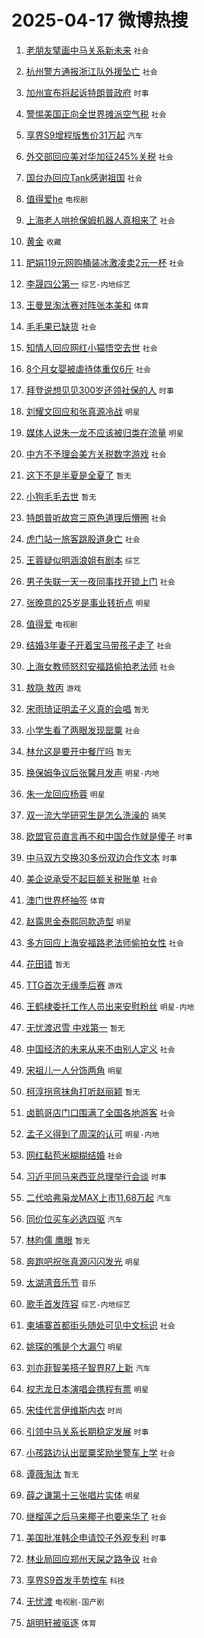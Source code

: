 # 2025-04-17 微博热搜 
1. [老朋友擘画中马关系新未来](https://m.weibo.cn/search?containerid=100103type%3D1%26t%3D10%26q%3D%23%E8%80%81%E6%9C%8B%E5%8F%8B%E6%93%98%E7%94%BB%E4%B8%AD%E9%A9%AC%E5%85%B3%E7%B3%BB%E6%96%B0%E6%9C%AA%E6%9D%A5%23&stream_entry_id=51&isnewpage=1&extparam=seat%3D1%26filter_type%3Drealtimehot%26stream_entry_id%3D51%26c_type%3D51%26cate%3D10103%26dgr%3D0%26q%3D%2523%25E8%2580%2581%25E6%259C%258B%25E5%258F%258B%25E6%2593%2598%25E7%2594%25BB%25E4%25B8%25AD%25E9%25A9%25AC%25E5%2585%25B3%25E7%25B3%25BB%25E6%2596%25B0%25E6%259C%25AA%25E6%259D%25A5%2523%26pos%3D0%26display_time%3D1744831327%26pre_seqid%3D17448313276040282088481) `社会` 

2. [杭州警方通报浙江队外援坠亡](https://m.weibo.cn/search?containerid=100103type%3D1%26t%3D10%26q%3D%23%E6%9D%AD%E5%B7%9E%E8%AD%A6%E6%96%B9%E9%80%9A%E6%8A%A5%E6%B5%99%E6%B1%9F%E9%98%9F%E5%A4%96%E6%8F%B4%E5%9D%A0%E4%BA%A1%23&stream_entry_id=31&isnewpage=1&extparam=seat%3D1%26filter_type%3Drealtimehot%26c_type%3D31%26cate%3D5001%26lcate%3D5001%26stream_entry_id%3D31%26realpos%3D1%26flag%3D2%26dgr%3D0%26band_rank%3D1%26q%3D%2523%25E6%259D%25AD%25E5%25B7%259E%25E8%25AD%25A6%25E6%2596%25B9%25E9%2580%259A%25E6%258A%25A5%25E6%25B5%2599%25E6%25B1%259F%25E9%2598%259F%25E5%25A4%2596%25E6%258F%25B4%25E5%259D%25A0%25E4%25BA%25A1%2523%26pos%3D0%26display_time%3D1744831327%26pre_seqid%3D17448313276040282088481) `社会` 

3. [加州宣布将起诉特朗普政府](https://m.weibo.cn/search?containerid=100103type%3D1%26t%3D10%26q%3D%23%E5%8A%A0%E5%B7%9E%E5%AE%A3%E5%B8%83%E5%B0%86%E8%B5%B7%E8%AF%89%E7%89%B9%E6%9C%97%E6%99%AE%E6%94%BF%E5%BA%9C%23&stream_entry_id=31&isnewpage=1&extparam=seat%3D1%26filter_type%3Drealtimehot%26c_type%3D31%26cate%3D5001%26lcate%3D5001%26stream_entry_id%3D31%26realpos%3D2%26flag%3D0%26dgr%3D0%26band_rank%3D2%26q%3D%2523%25E5%258A%25A0%25E5%25B7%259E%25E5%25AE%25A3%25E5%25B8%2583%25E5%25B0%2586%25E8%25B5%25B7%25E8%25AF%2589%25E7%2589%25B9%25E6%259C%2597%25E6%2599%25AE%25E6%2594%25BF%25E5%25BA%259C%2523%26pos%3D1%26display_time%3D1744831327%26pre_seqid%3D17448313276040282088481) `时事` 

4. [警惕美国正向全世界摊派空气税](https://m.weibo.cn/search?containerid=100103type%3D1%26t%3D10%26q%3D%23%E8%AD%A6%E6%83%95%E7%BE%8E%E5%9B%BD%E6%AD%A3%E5%90%91%E5%85%A8%E4%B8%96%E7%95%8C%E6%91%8A%E6%B4%BE%E7%A9%BA%E6%B0%94%E7%A8%8E%23&stream_entry_id=31&isnewpage=1&extparam=seat%3D1%26filter_type%3Drealtimehot%26c_type%3D31%26cate%3D5001%26lcate%3D5001%26stream_entry_id%3D31%26realpos%3D3%26flag%3D0%26dgr%3D0%26band_rank%3D3%26q%3D%2523%25E8%25AD%25A6%25E6%2583%2595%25E7%25BE%258E%25E5%259B%25BD%25E6%25AD%25A3%25E5%2590%2591%25E5%2585%25A8%25E4%25B8%2596%25E7%2595%258C%25E6%2591%258A%25E6%25B4%25BE%25E7%25A9%25BA%25E6%25B0%2594%25E7%25A8%258E%2523%26pos%3D2%26display_time%3D1744831327%26pre_seqid%3D17448313276040282088481) `社会` 

5. [享界S9增程版售价31万起](https://m.weibo.cn/search?containerid=100103type%3D1%26t%3D10%26q%3D%23%E4%BA%AB%E7%95%8CS9%E5%A2%9E%E7%A8%8B%E7%89%88%E5%94%AE%E4%BB%B731%E4%B8%87%E8%B5%B7%23&stream_entry_id=31&isnewpage=1&extparam=seat%3D1%26is_ad_pos%3D1%26adid%3D283109%26c_type%3D31%26cate%3D5001%26topic_ad%3D1%26stream_entry_id%3D31%26lcate%3D5001%26dgr%3D0%26filter_type%3Drealtimehot%26band_rank%3D4%26q%3D%2523%25E4%25BA%25AB%25E7%2595%258CS9%25E5%25A2%259E%25E7%25A8%258B%25E7%2589%2588%25E5%2594%25AE%25E4%25BB%25B731%25E4%25B8%2587%25E8%25B5%25B7%2523%26pos%3D3%26display_time%3D1744831327%26pre_seqid%3D17448313276040282088481) `汽车` 

6. [外交部回应美对华加征245%关税](https://m.weibo.cn/search?containerid=100103type%3D1%26t%3D10%26q%3D%23%E5%A4%96%E4%BA%A4%E9%83%A8%E5%9B%9E%E5%BA%94%E7%BE%8E%E5%AF%B9%E5%8D%8E%E5%8A%A0%E5%BE%81245%25%E5%85%B3%E7%A8%8E%23&stream_entry_id=31&isnewpage=1&extparam=seat%3D1%26filter_type%3Drealtimehot%26c_type%3D31%26cate%3D5001%26lcate%3D5001%26stream_entry_id%3D31%26realpos%3D4%26flag%3D0%26dgr%3D0%26band_rank%3D4%26q%3D%2523%25E5%25A4%2596%25E4%25BA%25A4%25E9%2583%25A8%25E5%259B%259E%25E5%25BA%2594%25E7%25BE%258E%25E5%25AF%25B9%25E5%258D%258E%25E5%258A%25A0%25E5%25BE%2581245%2525%25E5%2585%25B3%25E7%25A8%258E%2523%26pos%3D4%26display_time%3D1744831327%26pre_seqid%3D17448313276040282088481) `社会` 

7. [国台办回应Tank感谢祖国](https://m.weibo.cn/search?containerid=100103type%3D1%26t%3D10%26q%3D%23%E5%9B%BD%E5%8F%B0%E5%8A%9E%E5%9B%9E%E5%BA%94Tank%E6%84%9F%E8%B0%A2%E7%A5%96%E5%9B%BD%23&stream_entry_id=31&isnewpage=1&extparam=seat%3D1%26filter_type%3Drealtimehot%26c_type%3D31%26cate%3D5001%26lcate%3D5001%26stream_entry_id%3D31%26realpos%3D5%26flag%3D0%26dgr%3D0%26band_rank%3D5%26q%3D%2523%25E5%259B%25BD%25E5%258F%25B0%25E5%258A%259E%25E5%259B%259E%25E5%25BA%2594Tank%25E6%2584%259F%25E8%25B0%25A2%25E7%25A5%2596%25E5%259B%25BD%2523%26pos%3D5%26display_time%3D1744831327%26pre_seqid%3D17448313276040282088481) `社会` 

8. [值得爱he](https://m.weibo.cn/search?containerid=100103type%3D1%26t%3D10%26q%3D%23%E5%80%BC%E5%BE%97%E7%88%B1he%23&stream_entry_id=31&isnewpage=1&extparam=seat%3D1%26filter_type%3Drealtimehot%26c_type%3D31%26cate%3D5001%26lcate%3D5001%26stream_entry_id%3D31%26realpos%3D6%26flag%3D0%26dgr%3D0%26band_rank%3D6%26q%3D%2523%25E5%2580%25BC%25E5%25BE%2597%25E7%2588%25B1he%2523%26pos%3D6%26display_time%3D1744831327%26pre_seqid%3D17448313276040282088481) `电视剧` 

9. [上海老人哄抢保姆机器人真相来了](https://m.weibo.cn/search?containerid=100103type%3D1%26t%3D10%26q%3D%23%E4%B8%8A%E6%B5%B7%E8%80%81%E4%BA%BA%E5%93%84%E6%8A%A2%E4%BF%9D%E5%A7%86%E6%9C%BA%E5%99%A8%E4%BA%BA%E7%9C%9F%E7%9B%B8%E6%9D%A5%E4%BA%86%23&stream_entry_id=31&isnewpage=1&extparam=seat%3D1%26is_ad_pos%3D1%26adid%3D282931%26c_type%3D31%26cate%3D5001%26stream_entry_id%3D31%26lcate%3D5001%26dgr%3D0%26filter_type%3Drealtimehot%26band_rank%3D7%26q%3D%2523%25E4%25B8%258A%25E6%25B5%25B7%25E8%2580%2581%25E4%25BA%25BA%25E5%2593%2584%25E6%258A%25A2%25E4%25BF%259D%25E5%25A7%2586%25E6%259C%25BA%25E5%2599%25A8%25E4%25BA%25BA%25E7%259C%259F%25E7%259B%25B8%25E6%259D%25A5%25E4%25BA%2586%2523%26pos%3D7%26display_time%3D1744831327%26pre_seqid%3D17448313276040282088481) `社会` 

10. [黄金](https://m.weibo.cn/search?containerid=100103type%3D1%26t%3D10%26q%3D%E9%BB%84%E9%87%91&stream_entry_id=31&isnewpage=1&extparam=seat%3D1%26filter_type%3Drealtimehot%26c_type%3D31%26cate%3D5001%26lcate%3D5001%26stream_entry_id%3D31%26realpos%3D7%26flag%3D0%26dgr%3D0%26band_rank%3D7%26q%3D%25E9%25BB%2584%25E9%2587%2591%26pos%3D8%26display_time%3D1744831327%26pre_seqid%3D17448313276040282088481) `收藏` 

11. [肥娟119元网购桶装冰激凌卖2元一杯](https://m.weibo.cn/search?containerid=100103type%3D1%26t%3D10%26q%3D%23%E8%82%A5%E5%A8%9F119%E5%85%83%E7%BD%91%E8%B4%AD%E6%A1%B6%E8%A3%85%E5%86%B0%E6%BF%80%E5%87%8C%E5%8D%962%E5%85%83%E4%B8%80%E6%9D%AF%23&stream_entry_id=31&isnewpage=1&extparam=seat%3D1%26filter_type%3Drealtimehot%26c_type%3D31%26cate%3D5001%26lcate%3D5001%26stream_entry_id%3D31%26realpos%3D8%26flag%3D0%26dgr%3D0%26band_rank%3D8%26q%3D%2523%25E8%2582%25A5%25E5%25A8%259F119%25E5%2585%2583%25E7%25BD%2591%25E8%25B4%25AD%25E6%25A1%25B6%25E8%25A3%2585%25E5%2586%25B0%25E6%25BF%2580%25E5%2587%258C%25E5%258D%25962%25E5%2585%2583%25E4%25B8%2580%25E6%259D%25AF%2523%26pos%3D9%26display_time%3D1744831327%26pre_seqid%3D17448313276040282088481) `社会` 

12. [李晟四公第一](https://m.weibo.cn/search?containerid=100103type%3D1%26t%3D10%26q%3D%23%E6%9D%8E%E6%99%9F%E5%9B%9B%E5%85%AC%E7%AC%AC%E4%B8%80%23&stream_entry_id=31&isnewpage=1&extparam=seat%3D1%26filter_type%3Drealtimehot%26c_type%3D31%26cate%3D5001%26lcate%3D5001%26stream_entry_id%3D31%26realpos%3D9%26flag%3D0%26dgr%3D0%26band_rank%3D9%26q%3D%2523%25E6%259D%258E%25E6%2599%259F%25E5%259B%259B%25E5%2585%25AC%25E7%25AC%25AC%25E4%25B8%2580%2523%26pos%3D10%26display_time%3D1744831327%26pre_seqid%3D17448313276040282088481) `综艺-内地综艺` 

13. [王曼昱淘汰赛对阵张本美和](https://m.weibo.cn/search?containerid=100103type%3D1%26t%3D10%26q%3D%23%E7%8E%8B%E6%9B%BC%E6%98%B1%E6%B7%98%E6%B1%B0%E8%B5%9B%E5%AF%B9%E9%98%B5%E5%BC%A0%E6%9C%AC%E7%BE%8E%E5%92%8C%23&stream_entry_id=31&isnewpage=1&extparam=seat%3D1%26filter_type%3Drealtimehot%26c_type%3D31%26cate%3D5001%26lcate%3D5001%26stream_entry_id%3D31%26realpos%3D10%26flag%3D0%26dgr%3D0%26band_rank%3D10%26q%3D%2523%25E7%258E%258B%25E6%259B%25BC%25E6%2598%25B1%25E6%25B7%2598%25E6%25B1%25B0%25E8%25B5%259B%25E5%25AF%25B9%25E9%2598%25B5%25E5%25BC%25A0%25E6%259C%25AC%25E7%25BE%258E%25E5%2592%258C%2523%26pos%3D11%26display_time%3D1744831327%26pre_seqid%3D17448313276040282088481) `体育` 

14. [毛毛果已缺货](https://m.weibo.cn/search?containerid=100103type%3D1%26t%3D10%26q%3D%23%E6%AF%9B%E6%AF%9B%E6%9E%9C%E5%B7%B2%E7%BC%BA%E8%B4%A7%23&stream_entry_id=31&isnewpage=1&extparam=seat%3D1%26filter_type%3Drealtimehot%26c_type%3D31%26cate%3D5001%26lcate%3D5001%26stream_entry_id%3D31%26realpos%3D11%26flag%3D2%26dgr%3D0%26band_rank%3D11%26q%3D%2523%25E6%25AF%259B%25E6%25AF%259B%25E6%259E%259C%25E5%25B7%25B2%25E7%25BC%25BA%25E8%25B4%25A7%2523%26pos%3D12%26display_time%3D1744831327%26pre_seqid%3D17448313276040282088481) `社会` 

15. [知情人回应网红小猫悟空去世](https://m.weibo.cn/search?containerid=100103type%3D1%26t%3D10%26q%3D%23%E7%9F%A5%E6%83%85%E4%BA%BA%E5%9B%9E%E5%BA%94%E7%BD%91%E7%BA%A2%E5%B0%8F%E7%8C%AB%E6%82%9F%E7%A9%BA%E5%8E%BB%E4%B8%96%23&stream_entry_id=31&isnewpage=1&extparam=seat%3D1%26filter_type%3Drealtimehot%26c_type%3D31%26cate%3D5001%26lcate%3D5001%26stream_entry_id%3D31%26realpos%3D12%26flag%3D2%26dgr%3D0%26band_rank%3D12%26q%3D%2523%25E7%259F%25A5%25E6%2583%2585%25E4%25BA%25BA%25E5%259B%259E%25E5%25BA%2594%25E7%25BD%2591%25E7%25BA%25A2%25E5%25B0%258F%25E7%258C%25AB%25E6%2582%259F%25E7%25A9%25BA%25E5%258E%25BB%25E4%25B8%2596%2523%26pos%3D13%26display_time%3D1744831327%26pre_seqid%3D17448313276040282088481) `社会` 

16. [8个月女婴被虐待体重仅6斤](https://m.weibo.cn/search?containerid=100103type%3D1%26t%3D10%26q%3D%238%E4%B8%AA%E6%9C%88%E5%A5%B3%E5%A9%B4%E8%A2%AB%E8%99%90%E5%BE%85%E4%BD%93%E9%87%8D%E4%BB%856%E6%96%A4%23&stream_entry_id=31&isnewpage=1&extparam=seat%3D1%26filter_type%3Drealtimehot%26c_type%3D31%26cate%3D5001%26lcate%3D5001%26stream_entry_id%3D31%26realpos%3D13%26flag%3D2%26dgr%3D0%26band_rank%3D13%26q%3D%25238%25E4%25B8%25AA%25E6%259C%2588%25E5%25A5%25B3%25E5%25A9%25B4%25E8%25A2%25AB%25E8%2599%2590%25E5%25BE%2585%25E4%25BD%2593%25E9%2587%258D%25E4%25BB%25856%25E6%2596%25A4%2523%26pos%3D14%26display_time%3D1744831327%26pre_seqid%3D17448313276040282088481) `社会` 

17. [拜登说想见见300岁还领社保的人](https://m.weibo.cn/search?containerid=100103type%3D1%26t%3D10%26q%3D%23%E6%8B%9C%E7%99%BB%E8%AF%B4%E6%83%B3%E8%A7%81%E8%A7%81300%E5%B2%81%E8%BF%98%E9%A2%86%E7%A4%BE%E4%BF%9D%E7%9A%84%E4%BA%BA%23&stream_entry_id=31&isnewpage=1&extparam=seat%3D1%26filter_type%3Drealtimehot%26c_type%3D31%26cate%3D5001%26lcate%3D5001%26stream_entry_id%3D31%26realpos%3D14%26flag%3D0%26dgr%3D0%26band_rank%3D14%26q%3D%2523%25E6%258B%259C%25E7%2599%25BB%25E8%25AF%25B4%25E6%2583%25B3%25E8%25A7%2581%25E8%25A7%2581300%25E5%25B2%2581%25E8%25BF%2598%25E9%25A2%2586%25E7%25A4%25BE%25E4%25BF%259D%25E7%259A%2584%25E4%25BA%25BA%2523%26pos%3D15%26display_time%3D1744831327%26pre_seqid%3D17448313276040282088481) `时事` 

18. [刘耀文回应和张真源冷战](https://m.weibo.cn/search?containerid=100103type%3D1%26t%3D10%26q%3D%23%E5%88%98%E8%80%80%E6%96%87%E5%9B%9E%E5%BA%94%E5%92%8C%E5%BC%A0%E7%9C%9F%E6%BA%90%E5%86%B7%E6%88%98%23&stream_entry_id=31&isnewpage=1&extparam=seat%3D1%26filter_type%3Drealtimehot%26c_type%3D31%26cate%3D5001%26lcate%3D5001%26stream_entry_id%3D31%26realpos%3D15%26flag%3D2%26dgr%3D0%26band_rank%3D15%26q%3D%2523%25E5%2588%2598%25E8%2580%2580%25E6%2596%2587%25E5%259B%259E%25E5%25BA%2594%25E5%2592%258C%25E5%25BC%25A0%25E7%259C%259F%25E6%25BA%2590%25E5%2586%25B7%25E6%2588%2598%2523%26pos%3D16%26display_time%3D1744831327%26pre_seqid%3D17448313276040282088481) `明星` 

19. [媒体人说朱一龙不应该被归类在流量](https://m.weibo.cn/search?containerid=100103type%3D1%26t%3D10%26q%3D%23%E5%AA%92%E4%BD%93%E4%BA%BA%E8%AF%B4%E6%9C%B1%E4%B8%80%E9%BE%99%E4%B8%8D%E5%BA%94%E8%AF%A5%E8%A2%AB%E5%BD%92%E7%B1%BB%E5%9C%A8%E6%B5%81%E9%87%8F%23&stream_entry_id=31&isnewpage=1&extparam=seat%3D1%26filter_type%3Drealtimehot%26c_type%3D31%26cate%3D5001%26lcate%3D5001%26stream_entry_id%3D31%26realpos%3D16%26flag%3D0%26dgr%3D0%26band_rank%3D16%26q%3D%2523%25E5%25AA%2592%25E4%25BD%2593%25E4%25BA%25BA%25E8%25AF%25B4%25E6%259C%25B1%25E4%25B8%2580%25E9%25BE%2599%25E4%25B8%258D%25E5%25BA%2594%25E8%25AF%25A5%25E8%25A2%25AB%25E5%25BD%2592%25E7%25B1%25BB%25E5%259C%25A8%25E6%25B5%2581%25E9%2587%258F%2523%26pos%3D17%26display_time%3D1744831327%26pre_seqid%3D17448313276040282088481) `明星` 

20. [中方不予理会美方关税数字游戏](https://m.weibo.cn/search?containerid=100103type%3D1%26t%3D10%26q%3D%23%E4%B8%AD%E6%96%B9%E4%B8%8D%E4%BA%88%E7%90%86%E4%BC%9A%E7%BE%8E%E6%96%B9%E5%85%B3%E7%A8%8E%E6%95%B0%E5%AD%97%E6%B8%B8%E6%88%8F%23&stream_entry_id=31&isnewpage=1&extparam=seat%3D1%26filter_type%3Drealtimehot%26c_type%3D31%26cate%3D5001%26lcate%3D5001%26stream_entry_id%3D31%26realpos%3D17%26flag%3D0%26dgr%3D0%26band_rank%3D17%26q%3D%2523%25E4%25B8%25AD%25E6%2596%25B9%25E4%25B8%258D%25E4%25BA%2588%25E7%2590%2586%25E4%25BC%259A%25E7%25BE%258E%25E6%2596%25B9%25E5%2585%25B3%25E7%25A8%258E%25E6%2595%25B0%25E5%25AD%2597%25E6%25B8%25B8%25E6%2588%258F%2523%26pos%3D18%26display_time%3D1744831327%26pre_seqid%3D17448313276040282088481) `社会` 

21. [这下不是半夏是全夏了](https://m.weibo.cn/search?containerid=100103type%3D1%26t%3D10%26q%3D%E8%BF%99%E4%B8%8B%E4%B8%8D%E6%98%AF%E5%8D%8A%E5%A4%8F%E6%98%AF%E5%85%A8%E5%A4%8F%E4%BA%86&stream_entry_id=31&isnewpage=1&extparam=seat%3D1%26filter_type%3Drealtimehot%26c_type%3D31%26cate%3D5001%26lcate%3D5001%26stream_entry_id%3D31%26realpos%3D18%26flag%3D0%26dgr%3D0%26band_rank%3D18%26q%3D%25E8%25BF%2599%25E4%25B8%258B%25E4%25B8%258D%25E6%2598%25AF%25E5%258D%258A%25E5%25A4%258F%25E6%2598%25AF%25E5%2585%25A8%25E5%25A4%258F%25E4%25BA%2586%26pos%3D19%26display_time%3D1744831327%26pre_seqid%3D17448313276040282088481) `暂无` 

22. [小狗毛毛去世](https://m.weibo.cn/search?containerid=100103type%3D1%26t%3D10%26q%3D%23%E5%B0%8F%E7%8B%97%E6%AF%9B%E6%AF%9B%E5%8E%BB%E4%B8%96%23&stream_entry_id=31&isnewpage=1&extparam=seat%3D1%26filter_type%3Drealtimehot%26c_type%3D31%26cate%3D5001%26lcate%3D5001%26stream_entry_id%3D31%26realpos%3D19%26flag%3D0%26dgr%3D0%26band_rank%3D19%26q%3D%2523%25E5%25B0%258F%25E7%258B%2597%25E6%25AF%259B%25E6%25AF%259B%25E5%258E%25BB%25E4%25B8%2596%2523%26pos%3D20%26display_time%3D1744831327%26pre_seqid%3D17448313276040282088481) `暂无` 

23. [特朗普听故宫三原色道理后懵圈](https://m.weibo.cn/search?containerid=100103type%3D1%26t%3D10%26q%3D%23%E7%89%B9%E6%9C%97%E6%99%AE%E5%90%AC%E6%95%85%E5%AE%AB%E4%B8%89%E5%8E%9F%E8%89%B2%E9%81%93%E7%90%86%E5%90%8E%E6%87%B5%E5%9C%88%23&stream_entry_id=31&isnewpage=1&extparam=seat%3D1%26filter_type%3Drealtimehot%26c_type%3D31%26cate%3D5001%26lcate%3D5001%26stream_entry_id%3D31%26realpos%3D20%26flag%3D0%26dgr%3D0%26band_rank%3D20%26q%3D%2523%25E7%2589%25B9%25E6%259C%2597%25E6%2599%25AE%25E5%2590%25AC%25E6%2595%2585%25E5%25AE%25AB%25E4%25B8%2589%25E5%258E%259F%25E8%2589%25B2%25E9%2581%2593%25E7%2590%2586%25E5%2590%258E%25E6%2587%25B5%25E5%259C%2588%2523%26pos%3D21%26display_time%3D1744831327%26pre_seqid%3D17448313276040282088481) `社会` 

24. [虎门站一旅客跳股道身亡](https://m.weibo.cn/search?containerid=100103type%3D1%26t%3D10%26q%3D%23%E8%99%8E%E9%97%A8%E7%AB%99%E4%B8%80%E6%97%85%E5%AE%A2%E8%B7%B3%E8%82%A1%E9%81%93%E8%BA%AB%E4%BA%A1%23&stream_entry_id=31&isnewpage=1&extparam=seat%3D1%26filter_type%3Drealtimehot%26c_type%3D31%26cate%3D5001%26lcate%3D5001%26stream_entry_id%3D31%26realpos%3D21%26flag%3D2%26dgr%3D0%26band_rank%3D21%26q%3D%2523%25E8%2599%258E%25E9%2597%25A8%25E7%25AB%2599%25E4%25B8%2580%25E6%2597%2585%25E5%25AE%25A2%25E8%25B7%25B3%25E8%2582%25A1%25E9%2581%2593%25E8%25BA%25AB%25E4%25BA%25A1%2523%26pos%3D22%26display_time%3D1744831327%26pre_seqid%3D17448313276040282088481) `社会` 

25. [王蓉疑似明涵浪姐有剧本](https://m.weibo.cn/search?containerid=100103type%3D1%26t%3D10%26q%3D%23%E7%8E%8B%E8%93%89%E7%96%91%E4%BC%BC%E6%98%8E%E6%B6%B5%E6%B5%AA%E5%A7%90%E6%9C%89%E5%89%A7%E6%9C%AC%23&stream_entry_id=31&isnewpage=1&extparam=seat%3D1%26filter_type%3Drealtimehot%26c_type%3D31%26cate%3D5001%26lcate%3D5001%26stream_entry_id%3D31%26realpos%3D22%26flag%3D2%26dgr%3D0%26band_rank%3D22%26q%3D%2523%25E7%258E%258B%25E8%2593%2589%25E7%2596%2591%25E4%25BC%25BC%25E6%2598%258E%25E6%25B6%25B5%25E6%25B5%25AA%25E5%25A7%2590%25E6%259C%2589%25E5%2589%25A7%25E6%259C%25AC%2523%26pos%3D23%26display_time%3D1744831327%26pre_seqid%3D17448313276040282088481) `综艺` 

26. [男子失联一天一夜同事找开锁上门](https://m.weibo.cn/search?containerid=100103type%3D1%26t%3D10%26q%3D%23%E7%94%B7%E5%AD%90%E5%A4%B1%E8%81%94%E4%B8%80%E5%A4%A9%E4%B8%80%E5%A4%9C%E5%90%8C%E4%BA%8B%E6%89%BE%E5%BC%80%E9%94%81%E4%B8%8A%E9%97%A8%23&stream_entry_id=31&isnewpage=1&extparam=seat%3D1%26filter_type%3Drealtimehot%26c_type%3D31%26cate%3D5001%26lcate%3D5001%26stream_entry_id%3D31%26realpos%3D23%26flag%3D0%26dgr%3D0%26band_rank%3D23%26q%3D%2523%25E7%2594%25B7%25E5%25AD%2590%25E5%25A4%25B1%25E8%2581%2594%25E4%25B8%2580%25E5%25A4%25A9%25E4%25B8%2580%25E5%25A4%259C%25E5%2590%258C%25E4%25BA%258B%25E6%2589%25BE%25E5%25BC%2580%25E9%2594%2581%25E4%25B8%258A%25E9%2597%25A8%2523%26pos%3D24%26display_time%3D1744831327%26pre_seqid%3D17448313276040282088481) `社会` 

27. [张晚意的25岁是事业转折点](https://m.weibo.cn/search?containerid=100103type%3D1%26t%3D10%26q%3D%23%E5%BC%A0%E6%99%9A%E6%84%8F%E7%9A%8425%E5%B2%81%E6%98%AF%E4%BA%8B%E4%B8%9A%E8%BD%AC%E6%8A%98%E7%82%B9%23&stream_entry_id=31&isnewpage=1&extparam=seat%3D1%26filter_type%3Drealtimehot%26c_type%3D31%26cate%3D5001%26lcate%3D5001%26stream_entry_id%3D31%26realpos%3D24%26flag%3D1%26dgr%3D0%26band_rank%3D24%26q%3D%2523%25E5%25BC%25A0%25E6%2599%259A%25E6%2584%258F%25E7%259A%258425%25E5%25B2%2581%25E6%2598%25AF%25E4%25BA%258B%25E4%25B8%259A%25E8%25BD%25AC%25E6%258A%2598%25E7%2582%25B9%2523%26pos%3D25%26display_time%3D1744831327%26pre_seqid%3D17448313276040282088481) `明星` 

28. [值得爱](https://m.weibo.cn/search?containerid=100103type%3D1%26t%3D10%26q%3D%E5%80%BC%E5%BE%97%E7%88%B1&stream_entry_id=31&isnewpage=1&extparam=seat%3D1%26filter_type%3Drealtimehot%26c_type%3D31%26cate%3D5001%26lcate%3D5001%26stream_entry_id%3D31%26realpos%3D25%26flag%3D0%26dgr%3D0%26band_rank%3D25%26q%3D%25E5%2580%25BC%25E5%25BE%2597%25E7%2588%25B1%26pos%3D26%26display_time%3D1744831327%26pre_seqid%3D17448313276040282088481) `电视剧` 

29. [结婚3年妻子开着宝马带孩子走了](https://m.weibo.cn/search?containerid=100103type%3D1%26t%3D10%26q%3D%23%E7%BB%93%E5%A9%9A3%E5%B9%B4%E5%A6%BB%E5%AD%90%E5%BC%80%E7%9D%80%E5%AE%9D%E9%A9%AC%E5%B8%A6%E5%AD%A9%E5%AD%90%E8%B5%B0%E4%BA%86%23&stream_entry_id=31&isnewpage=1&extparam=seat%3D1%26filter_type%3Drealtimehot%26c_type%3D31%26cate%3D5001%26lcate%3D5001%26stream_entry_id%3D31%26realpos%3D26%26flag%3D0%26dgr%3D0%26band_rank%3D26%26q%3D%2523%25E7%25BB%2593%25E5%25A9%259A3%25E5%25B9%25B4%25E5%25A6%25BB%25E5%25AD%2590%25E5%25BC%2580%25E7%259D%2580%25E5%25AE%259D%25E9%25A9%25AC%25E5%25B8%25A6%25E5%25AD%25A9%25E5%25AD%2590%25E8%25B5%25B0%25E4%25BA%2586%2523%26pos%3D27%26display_time%3D1744831327%26pre_seqid%3D17448313276040282088481) `社会` 

30. [上海女教师怒怼安福路偷拍老法师](https://m.weibo.cn/search?containerid=100103type%3D1%26t%3D10%26q%3D%23%E4%B8%8A%E6%B5%B7%E5%A5%B3%E6%95%99%E5%B8%88%E6%80%92%E6%80%BC%E5%AE%89%E7%A6%8F%E8%B7%AF%E5%81%B7%E6%8B%8D%E8%80%81%E6%B3%95%E5%B8%88%23&stream_entry_id=31&isnewpage=1&extparam=seat%3D1%26filter_type%3Drealtimehot%26c_type%3D31%26cate%3D5001%26lcate%3D5001%26stream_entry_id%3D31%26realpos%3D27%26flag%3D0%26dgr%3D0%26band_rank%3D27%26q%3D%2523%25E4%25B8%258A%25E6%25B5%25B7%25E5%25A5%25B3%25E6%2595%2599%25E5%25B8%2588%25E6%2580%2592%25E6%2580%25BC%25E5%25AE%2589%25E7%25A6%258F%25E8%25B7%25AF%25E5%2581%25B7%25E6%258B%258D%25E8%2580%2581%25E6%25B3%2595%25E5%25B8%2588%2523%26pos%3D28%26display_time%3D1744831327%26pre_seqid%3D17448313276040282088481) `社会` 

31. [敖隐 敖丙](https://m.weibo.cn/search?containerid=100103type%3D1%26t%3D10%26q%3D%E6%95%96%E9%9A%90+%E6%95%96%E4%B8%99&stream_entry_id=31&isnewpage=1&extparam=seat%3D1%26filter_type%3Drealtimehot%26c_type%3D31%26cate%3D5001%26lcate%3D5001%26stream_entry_id%3D31%26realpos%3D28%26flag%3D0%26dgr%3D0%26band_rank%3D28%26q%3D%25E6%2595%2596%25E9%259A%2590%2520%25E6%2595%2596%25E4%25B8%2599%26pos%3D29%26display_time%3D1744831327%26pre_seqid%3D17448313276040282088481) `游戏` 

32. [宋雨琦证明孟子义真的会唱](https://m.weibo.cn/search?containerid=100103type%3D1%26t%3D10%26q%3D%E5%AE%8B%E9%9B%A8%E7%90%A6%E8%AF%81%E6%98%8E%E5%AD%9F%E5%AD%90%E4%B9%89%E7%9C%9F%E7%9A%84%E4%BC%9A%E5%94%B1&stream_entry_id=31&isnewpage=1&extparam=seat%3D1%26filter_type%3Drealtimehot%26c_type%3D31%26cate%3D5001%26lcate%3D5001%26stream_entry_id%3D31%26realpos%3D29%26flag%3D0%26dgr%3D0%26band_rank%3D29%26q%3D%25E5%25AE%258B%25E9%259B%25A8%25E7%2590%25A6%25E8%25AF%2581%25E6%2598%258E%25E5%25AD%259F%25E5%25AD%2590%25E4%25B9%2589%25E7%259C%259F%25E7%259A%2584%25E4%25BC%259A%25E5%2594%25B1%26pos%3D30%26display_time%3D1744831327%26pre_seqid%3D17448313276040282088481) `暂无` 

33. [小学生看了两眼发现罂粟](https://m.weibo.cn/search?containerid=100103type%3D1%26t%3D10%26q%3D%23%E5%B0%8F%E5%AD%A6%E7%94%9F%E7%9C%8B%E4%BA%86%E4%B8%A4%E7%9C%BC%E5%8F%91%E7%8E%B0%E7%BD%82%E7%B2%9F%23&stream_entry_id=31&isnewpage=1&extparam=seat%3D1%26filter_type%3Drealtimehot%26c_type%3D31%26cate%3D5001%26lcate%3D5001%26stream_entry_id%3D31%26realpos%3D30%26flag%3D0%26dgr%3D0%26band_rank%3D30%26q%3D%2523%25E5%25B0%258F%25E5%25AD%25A6%25E7%2594%259F%25E7%259C%258B%25E4%25BA%2586%25E4%25B8%25A4%25E7%259C%25BC%25E5%258F%2591%25E7%258E%25B0%25E7%25BD%2582%25E7%25B2%259F%2523%26pos%3D31%26display_time%3D1744831327%26pre_seqid%3D17448313276040282088481) `社会` 

34. [林允这是要开中餐厅吗](https://m.weibo.cn/search?containerid=100103type%3D1%26t%3D10%26q%3D%E6%9E%97%E5%85%81%E8%BF%99%E6%98%AF%E8%A6%81%E5%BC%80%E4%B8%AD%E9%A4%90%E5%8E%85%E5%90%97&stream_entry_id=31&isnewpage=1&extparam=seat%3D1%26filter_type%3Drealtimehot%26c_type%3D31%26cate%3D5001%26lcate%3D5001%26stream_entry_id%3D31%26realpos%3D31%26flag%3D0%26dgr%3D0%26band_rank%3D31%26q%3D%25E6%259E%2597%25E5%2585%2581%25E8%25BF%2599%25E6%2598%25AF%25E8%25A6%2581%25E5%25BC%2580%25E4%25B8%25AD%25E9%25A4%2590%25E5%258E%2585%25E5%2590%2597%26pos%3D32%26display_time%3D1744831327%26pre_seqid%3D17448313276040282088481) `暂无` 

35. [换保姆争议后张馨月发声](https://m.weibo.cn/search?containerid=100103type%3D1%26t%3D10%26q%3D%23%E6%8D%A2%E4%BF%9D%E5%A7%86%E4%BA%89%E8%AE%AE%E5%90%8E%E5%BC%A0%E9%A6%A8%E6%9C%88%E5%8F%91%E5%A3%B0%23&stream_entry_id=31&isnewpage=1&extparam=seat%3D1%26filter_type%3Drealtimehot%26c_type%3D31%26cate%3D5001%26lcate%3D5001%26stream_entry_id%3D31%26realpos%3D32%26flag%3D0%26dgr%3D0%26band_rank%3D32%26q%3D%2523%25E6%258D%25A2%25E4%25BF%259D%25E5%25A7%2586%25E4%25BA%2589%25E8%25AE%25AE%25E5%2590%258E%25E5%25BC%25A0%25E9%25A6%25A8%25E6%259C%2588%25E5%258F%2591%25E5%25A3%25B0%2523%26pos%3D33%26display_time%3D1744831327%26pre_seqid%3D17448313276040282088481) `明星-内地` 

36. [朱一龙回应杨蓉](https://m.weibo.cn/search?containerid=100103type%3D1%26t%3D10%26q%3D%23%E6%9C%B1%E4%B8%80%E9%BE%99%E5%9B%9E%E5%BA%94%E6%9D%A8%E8%93%89%23&stream_entry_id=31&isnewpage=1&extparam=seat%3D1%26filter_type%3Drealtimehot%26c_type%3D31%26cate%3D5001%26lcate%3D5001%26stream_entry_id%3D31%26realpos%3D33%26flag%3D0%26dgr%3D0%26band_rank%3D33%26q%3D%2523%25E6%259C%25B1%25E4%25B8%2580%25E9%25BE%2599%25E5%259B%259E%25E5%25BA%2594%25E6%259D%25A8%25E8%2593%2589%2523%26pos%3D34%26display_time%3D1744831327%26pre_seqid%3D17448313276040282088481) `明星` 

37. [双一流大学研究生是怎么洗澡的](https://m.weibo.cn/search?containerid=100103type%3D1%26t%3D10%26q%3D%23%E5%8F%8C%E4%B8%80%E6%B5%81%E5%A4%A7%E5%AD%A6%E7%A0%94%E7%A9%B6%E7%94%9F%E6%98%AF%E6%80%8E%E4%B9%88%E6%B4%97%E6%BE%A1%E7%9A%84%23&stream_entry_id=31&isnewpage=1&extparam=seat%3D1%26filter_type%3Drealtimehot%26c_type%3D31%26cate%3D5001%26lcate%3D5001%26stream_entry_id%3D31%26realpos%3D34%26flag%3D0%26dgr%3D0%26band_rank%3D34%26q%3D%2523%25E5%258F%258C%25E4%25B8%2580%25E6%25B5%2581%25E5%25A4%25A7%25E5%25AD%25A6%25E7%25A0%2594%25E7%25A9%25B6%25E7%2594%259F%25E6%2598%25AF%25E6%2580%258E%25E4%25B9%2588%25E6%25B4%2597%25E6%25BE%25A1%25E7%259A%2584%2523%26pos%3D35%26display_time%3D1744831327%26pre_seqid%3D17448313276040282088481) `搞笑` 

38. [欧盟官员直言再不和中国合作就是傻子](https://m.weibo.cn/search?containerid=100103type%3D1%26t%3D10%26q%3D%23%E6%AC%A7%E7%9B%9F%E5%AE%98%E5%91%98%E7%9B%B4%E8%A8%80%E5%86%8D%E4%B8%8D%E5%92%8C%E4%B8%AD%E5%9B%BD%E5%90%88%E4%BD%9C%E5%B0%B1%E6%98%AF%E5%82%BB%E5%AD%90%23&stream_entry_id=31&isnewpage=1&extparam=seat%3D1%26filter_type%3Drealtimehot%26c_type%3D31%26cate%3D5001%26lcate%3D5001%26stream_entry_id%3D31%26realpos%3D35%26flag%3D0%26dgr%3D0%26band_rank%3D35%26q%3D%2523%25E6%25AC%25A7%25E7%259B%259F%25E5%25AE%2598%25E5%2591%2598%25E7%259B%25B4%25E8%25A8%2580%25E5%2586%258D%25E4%25B8%258D%25E5%2592%258C%25E4%25B8%25AD%25E5%259B%25BD%25E5%2590%2588%25E4%25BD%259C%25E5%25B0%25B1%25E6%2598%25AF%25E5%2582%25BB%25E5%25AD%2590%2523%26pos%3D36%26display_time%3D1744831327%26pre_seqid%3D17448313276040282088481) `时事` 

39. [中马双方交换30多份双边合作文本](https://m.weibo.cn/search?containerid=100103type%3D1%26t%3D10%26q%3D%23%E4%B8%AD%E9%A9%AC%E5%8F%8C%E6%96%B9%E4%BA%A4%E6%8D%A230%E5%A4%9A%E4%BB%BD%E5%8F%8C%E8%BE%B9%E5%90%88%E4%BD%9C%E6%96%87%E6%9C%AC%23&stream_entry_id=31&isnewpage=1&extparam=seat%3D1%26filter_type%3Drealtimehot%26c_type%3D31%26cate%3D5001%26lcate%3D5001%26stream_entry_id%3D31%26realpos%3D36%26flag%3D0%26dgr%3D0%26band_rank%3D36%26q%3D%2523%25E4%25B8%25AD%25E9%25A9%25AC%25E5%258F%258C%25E6%2596%25B9%25E4%25BA%25A4%25E6%258D%25A230%25E5%25A4%259A%25E4%25BB%25BD%25E5%258F%258C%25E8%25BE%25B9%25E5%2590%2588%25E4%25BD%259C%25E6%2596%2587%25E6%259C%25AC%2523%26pos%3D37%26display_time%3D1744831327%26pre_seqid%3D17448313276040282088481) `时事` 

40. [美企说承受不起巨额关税账单](https://m.weibo.cn/search?containerid=100103type%3D1%26t%3D10%26q%3D%23%E7%BE%8E%E4%BC%81%E8%AF%B4%E6%89%BF%E5%8F%97%E4%B8%8D%E8%B5%B7%E5%B7%A8%E9%A2%9D%E5%85%B3%E7%A8%8E%E8%B4%A6%E5%8D%95%23&stream_entry_id=31&isnewpage=1&extparam=seat%3D1%26filter_type%3Drealtimehot%26c_type%3D31%26cate%3D5001%26lcate%3D5001%26stream_entry_id%3D31%26realpos%3D37%26flag%3D0%26dgr%3D0%26band_rank%3D37%26q%3D%2523%25E7%25BE%258E%25E4%25BC%2581%25E8%25AF%25B4%25E6%2589%25BF%25E5%258F%2597%25E4%25B8%258D%25E8%25B5%25B7%25E5%25B7%25A8%25E9%25A2%259D%25E5%2585%25B3%25E7%25A8%258E%25E8%25B4%25A6%25E5%258D%2595%2523%26pos%3D38%26display_time%3D1744831327%26pre_seqid%3D17448313276040282088481) `社会` 

41. [澳门世界杯抽签](https://m.weibo.cn/search?containerid=100103type%3D1%26t%3D10%26q%3D%E6%BE%B3%E9%97%A8%E4%B8%96%E7%95%8C%E6%9D%AF%E6%8A%BD%E7%AD%BE&stream_entry_id=31&isnewpage=1&extparam=seat%3D1%26filter_type%3Drealtimehot%26c_type%3D31%26cate%3D5001%26lcate%3D5001%26stream_entry_id%3D31%26realpos%3D38%26flag%3D0%26dgr%3D0%26band_rank%3D38%26q%3D%25E6%25BE%25B3%25E9%2597%25A8%25E4%25B8%2596%25E7%2595%258C%25E6%259D%25AF%25E6%258A%25BD%25E7%25AD%25BE%26pos%3D39%26display_time%3D1744831327%26pre_seqid%3D17448313276040282088481) `体育` 

42. [赵露思金泰熙同款造型](https://m.weibo.cn/search?containerid=100103type%3D1%26t%3D10%26q%3D%23%E8%B5%B5%E9%9C%B2%E6%80%9D%E9%87%91%E6%B3%B0%E7%86%99%E5%90%8C%E6%AC%BE%E9%80%A0%E5%9E%8B%23&stream_entry_id=31&isnewpage=1&extparam=seat%3D1%26filter_type%3Drealtimehot%26c_type%3D31%26cate%3D5001%26lcate%3D5001%26stream_entry_id%3D31%26realpos%3D39%26flag%3D0%26dgr%3D0%26band_rank%3D39%26q%3D%2523%25E8%25B5%25B5%25E9%259C%25B2%25E6%2580%259D%25E9%2587%2591%25E6%25B3%25B0%25E7%2586%2599%25E5%2590%258C%25E6%25AC%25BE%25E9%2580%25A0%25E5%259E%258B%2523%26pos%3D40%26display_time%3D1744831327%26pre_seqid%3D17448313276040282088481) `明星` 

43. [多方回应上海安福路老法师偷拍女性](https://m.weibo.cn/search?containerid=100103type%3D1%26t%3D10%26q%3D%23%E5%A4%9A%E6%96%B9%E5%9B%9E%E5%BA%94%E4%B8%8A%E6%B5%B7%E5%AE%89%E7%A6%8F%E8%B7%AF%E8%80%81%E6%B3%95%E5%B8%88%E5%81%B7%E6%8B%8D%E5%A5%B3%E6%80%A7%23&stream_entry_id=31&isnewpage=1&extparam=seat%3D1%26filter_type%3Drealtimehot%26c_type%3D31%26cate%3D5001%26lcate%3D5001%26stream_entry_id%3D31%26realpos%3D40%26flag%3D1%26dgr%3D0%26band_rank%3D40%26q%3D%2523%25E5%25A4%259A%25E6%2596%25B9%25E5%259B%259E%25E5%25BA%2594%25E4%25B8%258A%25E6%25B5%25B7%25E5%25AE%2589%25E7%25A6%258F%25E8%25B7%25AF%25E8%2580%2581%25E6%25B3%2595%25E5%25B8%2588%25E5%2581%25B7%25E6%258B%258D%25E5%25A5%25B3%25E6%2580%25A7%2523%26pos%3D41%26display_time%3D1744831327%26pre_seqid%3D17448313276040282088481) `社会` 

44. [花田错](https://m.weibo.cn/search?containerid=100103type%3D1%26t%3D10%26q%3D%E8%8A%B1%E7%94%B0%E9%94%99&stream_entry_id=31&isnewpage=1&extparam=seat%3D1%26filter_type%3Drealtimehot%26c_type%3D31%26cate%3D5001%26lcate%3D5001%26stream_entry_id%3D31%26realpos%3D41%26flag%3D0%26dgr%3D0%26band_rank%3D41%26q%3D%25E8%258A%25B1%25E7%2594%25B0%25E9%2594%2599%26pos%3D42%26display_time%3D1744831327%26pre_seqid%3D17448313276040282088481) `暂无` 

45. [TTG首次无缘季后赛](https://m.weibo.cn/search?containerid=100103type%3D1%26t%3D10%26q%3D%23TTG%E9%A6%96%E6%AC%A1%E6%97%A0%E7%BC%98%E5%AD%A3%E5%90%8E%E8%B5%9B%23&stream_entry_id=31&isnewpage=1&extparam=seat%3D1%26filter_type%3Drealtimehot%26c_type%3D31%26cate%3D5001%26lcate%3D5001%26stream_entry_id%3D31%26realpos%3D42%26flag%3D0%26dgr%3D0%26band_rank%3D42%26q%3D%2523TTG%25E9%25A6%2596%25E6%25AC%25A1%25E6%2597%25A0%25E7%25BC%2598%25E5%25AD%25A3%25E5%2590%258E%25E8%25B5%259B%2523%26pos%3D43%26display_time%3D1744831327%26pre_seqid%3D17448313276040282088481) `游戏` 

46. [王鹤棣委托工作人员出来安慰粉丝](https://m.weibo.cn/search?containerid=100103type%3D1%26t%3D10%26q%3D%23%E7%8E%8B%E9%B9%A4%E6%A3%A3%E5%A7%94%E6%89%98%E5%B7%A5%E4%BD%9C%E4%BA%BA%E5%91%98%E5%87%BA%E6%9D%A5%E5%AE%89%E6%85%B0%E7%B2%89%E4%B8%9D%23&stream_entry_id=31&isnewpage=1&extparam=seat%3D1%26filter_type%3Drealtimehot%26c_type%3D31%26cate%3D5001%26lcate%3D5001%26stream_entry_id%3D31%26realpos%3D43%26flag%3D0%26dgr%3D0%26band_rank%3D43%26q%3D%2523%25E7%258E%258B%25E9%25B9%25A4%25E6%25A3%25A3%25E5%25A7%2594%25E6%2589%2598%25E5%25B7%25A5%25E4%25BD%259C%25E4%25BA%25BA%25E5%2591%2598%25E5%2587%25BA%25E6%259D%25A5%25E5%25AE%2589%25E6%2585%25B0%25E7%25B2%2589%25E4%25B8%259D%2523%26pos%3D44%26display_time%3D1744831327%26pre_seqid%3D17448313276040282088481) `明星-内地` 

47. [无忧渡迟雪 中戏第一](https://m.weibo.cn/search?containerid=100103type%3D1%26t%3D10%26q%3D%E6%97%A0%E5%BF%A7%E6%B8%A1%E8%BF%9F%E9%9B%AA+%E4%B8%AD%E6%88%8F%E7%AC%AC%E4%B8%80&stream_entry_id=31&isnewpage=1&extparam=seat%3D1%26filter_type%3Drealtimehot%26c_type%3D31%26cate%3D5001%26lcate%3D5001%26stream_entry_id%3D31%26realpos%3D44%26flag%3D0%26dgr%3D0%26band_rank%3D44%26q%3D%25E6%2597%25A0%25E5%25BF%25A7%25E6%25B8%25A1%25E8%25BF%259F%25E9%259B%25AA%2520%25E4%25B8%25AD%25E6%2588%258F%25E7%25AC%25AC%25E4%25B8%2580%26pos%3D45%26display_time%3D1744831327%26pre_seqid%3D17448313276040282088481) `暂无` 

48. [中国经济的未来从来不由别人定义](https://m.weibo.cn/search?containerid=100103type%3D1%26t%3D10%26q%3D%23%E4%B8%AD%E5%9B%BD%E7%BB%8F%E6%B5%8E%E7%9A%84%E6%9C%AA%E6%9D%A5%E4%BB%8E%E6%9D%A5%E4%B8%8D%E7%94%B1%E5%88%AB%E4%BA%BA%E5%AE%9A%E4%B9%89%23&stream_entry_id=31&isnewpage=1&extparam=seat%3D1%26filter_type%3Drealtimehot%26c_type%3D31%26cate%3D5001%26lcate%3D5001%26stream_entry_id%3D31%26realpos%3D45%26flag%3D1%26dgr%3D0%26band_rank%3D45%26q%3D%2523%25E4%25B8%25AD%25E5%259B%25BD%25E7%25BB%258F%25E6%25B5%258E%25E7%259A%2584%25E6%259C%25AA%25E6%259D%25A5%25E4%25BB%258E%25E6%259D%25A5%25E4%25B8%258D%25E7%2594%25B1%25E5%2588%25AB%25E4%25BA%25BA%25E5%25AE%259A%25E4%25B9%2589%2523%26pos%3D46%26display_time%3D1744831327%26pre_seqid%3D17448313276040282088481) `社会` 

49. [宋祖儿一人分饰两角](https://m.weibo.cn/search?containerid=100103type%3D1%26t%3D10%26q%3D%23%E5%AE%8B%E7%A5%96%E5%84%BF%E4%B8%80%E4%BA%BA%E5%88%86%E9%A5%B0%E4%B8%A4%E8%A7%92%23&stream_entry_id=31&isnewpage=1&extparam=seat%3D1%26filter_type%3Drealtimehot%26c_type%3D31%26cate%3D5001%26lcate%3D5001%26stream_entry_id%3D31%26realpos%3D46%26flag%3D0%26dgr%3D0%26band_rank%3D46%26q%3D%2523%25E5%25AE%258B%25E7%25A5%2596%25E5%2584%25BF%25E4%25B8%2580%25E4%25BA%25BA%25E5%2588%2586%25E9%25A5%25B0%25E4%25B8%25A4%25E8%25A7%2592%2523%26pos%3D47%26display_time%3D1744831327%26pre_seqid%3D17448313276040282088481) `明星` 

50. [柯淳拐弯抹角打听赵丽颖](https://m.weibo.cn/search?containerid=100103type%3D1%26t%3D10%26q%3D%E6%9F%AF%E6%B7%B3%E6%8B%90%E5%BC%AF%E6%8A%B9%E8%A7%92%E6%89%93%E5%90%AC%E8%B5%B5%E4%B8%BD%E9%A2%96&stream_entry_id=31&isnewpage=1&extparam=seat%3D1%26filter_type%3Drealtimehot%26c_type%3D31%26cate%3D5001%26lcate%3D5001%26stream_entry_id%3D31%26realpos%3D47%26flag%3D0%26dgr%3D0%26band_rank%3D47%26q%3D%25E6%259F%25AF%25E6%25B7%25B3%25E6%258B%2590%25E5%25BC%25AF%25E6%258A%25B9%25E8%25A7%2592%25E6%2589%2593%25E5%2590%25AC%25E8%25B5%25B5%25E4%25B8%25BD%25E9%25A2%2596%26pos%3D48%26display_time%3D1744831327%26pre_seqid%3D17448313276040282088481) `暂无` 

51. [卤鹅哥店门口围满了全国各地游客](https://m.weibo.cn/search?containerid=100103type%3D1%26t%3D10%26q%3D%23%E5%8D%A4%E9%B9%85%E5%93%A5%E5%BA%97%E9%97%A8%E5%8F%A3%E5%9B%B4%E6%BB%A1%E4%BA%86%E5%85%A8%E5%9B%BD%E5%90%84%E5%9C%B0%E6%B8%B8%E5%AE%A2%23&stream_entry_id=31&isnewpage=1&extparam=seat%3D1%26filter_type%3Drealtimehot%26c_type%3D31%26cate%3D5001%26lcate%3D5001%26stream_entry_id%3D31%26realpos%3D48%26flag%3D0%26dgr%3D0%26band_rank%3D48%26q%3D%2523%25E5%258D%25A4%25E9%25B9%2585%25E5%2593%25A5%25E5%25BA%2597%25E9%2597%25A8%25E5%258F%25A3%25E5%259B%25B4%25E6%25BB%25A1%25E4%25BA%2586%25E5%2585%25A8%25E5%259B%25BD%25E5%2590%2584%25E5%259C%25B0%25E6%25B8%25B8%25E5%25AE%25A2%2523%26pos%3D49%26display_time%3D1744831327%26pre_seqid%3D17448313276040282088481) `社会` 

52. [孟子义得到了周深的认可](https://m.weibo.cn/search?containerid=100103type%3D1%26t%3D10%26q%3D%23%E5%AD%9F%E5%AD%90%E4%B9%89%E5%BE%97%E5%88%B0%E4%BA%86%E5%91%A8%E6%B7%B1%E7%9A%84%E8%AE%A4%E5%8F%AF%23&stream_entry_id=31&isnewpage=1&extparam=seat%3D1%26filter_type%3Drealtimehot%26c_type%3D31%26cate%3D5001%26lcate%3D5001%26stream_entry_id%3D31%26realpos%3D49%26flag%3D0%26dgr%3D0%26band_rank%3D49%26q%3D%2523%25E5%25AD%259F%25E5%25AD%2590%25E4%25B9%2589%25E5%25BE%2597%25E5%2588%25B0%25E4%25BA%2586%25E5%2591%25A8%25E6%25B7%25B1%25E7%259A%2584%25E8%25AE%25A4%25E5%258F%25AF%2523%26pos%3D50%26display_time%3D1744831327%26pre_seqid%3D17448313276040282088481) `明星-内地` 

53. [网红黏苞米糊糊结婚](https://m.weibo.cn/search?containerid=100103type%3D1%26t%3D10%26q%3D%23%E7%BD%91%E7%BA%A2%E9%BB%8F%E8%8B%9E%E7%B1%B3%E7%B3%8A%E7%B3%8A%E7%BB%93%E5%A9%9A%23&stream_entry_id=31&isnewpage=1&extparam=seat%3D1%26filter_type%3Drealtimehot%26c_type%3D31%26cate%3D5001%26lcate%3D5001%26stream_entry_id%3D31%26realpos%3D50%26flag%3D0%26dgr%3D0%26band_rank%3D50%26q%3D%2523%25E7%25BD%2591%25E7%25BA%25A2%25E9%25BB%258F%25E8%258B%259E%25E7%25B1%25B3%25E7%25B3%258A%25E7%25B3%258A%25E7%25BB%2593%25E5%25A9%259A%2523%26pos%3D51%26display_time%3D1744831327%26pre_seqid%3D17448313276040282088481) `社会` 

54. [习近平同马来西亚总理举行会谈](https://m.weibo.cn/search?containerid=100103type%3D1%26t%3D10%26q%3D%23%E4%B9%A0%E8%BF%91%E5%B9%B3%E5%90%8C%E9%A9%AC%E6%9D%A5%E8%A5%BF%E4%BA%9A%E6%80%BB%E7%90%86%E4%B8%BE%E8%A1%8C%E4%BC%9A%E8%B0%88%23&stream_entry_id=51&isnewpage=1&extparam=seat%3D1%26q%3D%2523%25E4%25B9%25A0%25E8%25BF%2591%25E5%25B9%25B3%25E5%2590%258C%25E9%25A9%25AC%25E6%259D%25A5%25E8%25A5%25BF%25E4%25BA%259A%25E6%2580%25BB%25E7%2590%2586%25E4%25B8%25BE%25E8%25A1%258C%25E4%25BC%259A%25E8%25B0%2588%2523%26cate%3D10103%26stream_entry_id%3D51%26pos%3D0%26filter_type%3Drealtimehot%26dgr%3D0%26c_type%3D51%26display_time%3D1744831281%26pre_seqid%3D17448312818540417247327) `时事` 

55. [二代哈弗枭龙MAX上市11.68万起](https://m.weibo.cn/search?containerid=100103type%3D1%26t%3D10%26q%3D%23%E4%BA%8C%E4%BB%A3%E5%93%88%E5%BC%97%E6%9E%AD%E9%BE%99MAX%E4%B8%8A%E5%B8%8211.68%E4%B8%87%E8%B5%B7%23&stream_entry_id=31&isnewpage=1&extparam=seat%3D1%26c_type%3D31%26cate%3D5001%26dgr%3D0%26stream_entry_id%3D31%26is_ad_pos%3D1%26pos%3D3%26topic_ad%3D1%26q%3D%2523%25E4%25BA%258C%25E4%25BB%25A3%25E5%2593%2588%25E5%25BC%2597%25E6%259E%25AD%25E9%25BE%2599MAX%25E4%25B8%258A%25E5%25B8%258211.68%25E4%25B8%2587%25E8%25B5%25B7%2523%26band_rank%3D4%26lcate%3D5001%26filter_type%3Drealtimehot%26adid%3D283126%26display_time%3D1744831241%26pre_seqid%3D174483124175304109841109) `汽车` 

56. [同价位买车必选四驱](https://m.weibo.cn/search?containerid=100103type%3D1%26t%3D10%26q%3D%23%E5%90%8C%E4%BB%B7%E4%BD%8D%E4%B9%B0%E8%BD%A6%E5%BF%85%E9%80%89%E5%9B%9B%E9%A9%B1%23&stream_entry_id=31&isnewpage=1&extparam=seat%3D1%26stream_entry_id%3D31%26is_ad_pos%3D1%26lcate%3D5001%26filter_type%3Drealtimehot%26topic_ad%3D1%26c_type%3D31%26dgr%3D0%26q%3D%2523%25E5%2590%258C%25E4%25BB%25B7%25E4%25BD%258D%25E4%25B9%25B0%25E8%25BD%25A6%25E5%25BF%2585%25E9%2580%2589%25E5%259B%259B%25E9%25A9%25B1%2523%26cate%3D5001%26adid%3D283125%26band_rank%3D4%26pos%3D3%26display_time%3D1744831198%26pre_seqid%3D17448311979970392439344) `汽车` 

57. [林昀儒 鹰眼](https://m.weibo.cn/search?containerid=100103type%3D1%26t%3D10%26q%3D%E6%9E%97%E6%98%80%E5%84%92+%E9%B9%B0%E7%9C%BC&stream_entry_id=31&isnewpage=1&extparam=seat%3D1%26q%3D%25E6%259E%2597%25E6%2598%2580%25E5%2584%2592%2520%25E9%25B9%25B0%25E7%259C%25BC%26dgr%3D0%26band_rank%3D50%26realpos%3D50%26stream_entry_id%3D31%26pos%3D50%26lcate%3D5001%26cate%3D5001%26filter_type%3Drealtimehot%26flag%3D0%26c_type%3D31%26display_time%3D1744831153%26pre_seqid%3D1744831153594084185315) `暂无` 

58. [奔跑吧祝张真源闪闪发光](https://m.weibo.cn/search?containerid=100103type%3D1%26t%3D10%26q%3D%23%E5%A5%94%E8%B7%91%E5%90%A7%E7%A5%9D%E5%BC%A0%E7%9C%9F%E6%BA%90%E9%97%AA%E9%97%AA%E5%8F%91%E5%85%89%23&stream_entry_id=31&isnewpage=1&extparam=seat%3D1%26cate%3D5001%26stream_entry_id%3D31%26pos%3D42%26band_rank%3D42%26lcate%3D5001%26realpos%3D42%26dgr%3D0%26filter_type%3Drealtimehot%26flag%3D1%26c_type%3D31%26q%3D%2523%25E5%25A5%2594%25E8%25B7%2591%25E5%2590%25A7%25E7%25A5%259D%25E5%25BC%25A0%25E7%259C%259F%25E6%25BA%2590%25E9%2597%25AA%25E9%2597%25AA%25E5%258F%2591%25E5%2585%2589%2523%26display_time%3D1744828713%26pre_seqid%3D174482871393891806159) `明星` 

59. [太湖湾音乐节](https://m.weibo.cn/search?containerid=100103type%3D1%26t%3D10%26q%3D%E5%A4%AA%E6%B9%96%E6%B9%BE%E9%9F%B3%E4%B9%90%E8%8A%82&stream_entry_id=31&isnewpage=1&extparam=seat%3D1%26cate%3D5001%26stream_entry_id%3D31%26pos%3D43%26band_rank%3D43%26lcate%3D5001%26realpos%3D43%26dgr%3D0%26filter_type%3Drealtimehot%26flag%3D1%26c_type%3D31%26q%3D%25E5%25A4%25AA%25E6%25B9%2596%25E6%25B9%25BE%25E9%259F%25B3%25E4%25B9%2590%25E8%258A%2582%26display_time%3D1744828713%26pre_seqid%3D174482871393891806159) `音乐` 

60. [歌手首发阵容](https://m.weibo.cn/search?containerid=100103type%3D1%26t%3D10%26q%3D%E6%AD%8C%E6%89%8B%E9%A6%96%E5%8F%91%E9%98%B5%E5%AE%B9&stream_entry_id=31&isnewpage=1&extparam=seat%3D1%26cate%3D5001%26stream_entry_id%3D31%26pos%3D49%26band_rank%3D49%26lcate%3D5001%26realpos%3D49%26dgr%3D0%26filter_type%3Drealtimehot%26flag%3D0%26c_type%3D31%26q%3D%25E6%25AD%258C%25E6%2589%258B%25E9%25A6%2596%25E5%258F%2591%25E9%2598%25B5%25E5%25AE%25B9%26display_time%3D1744828713%26pre_seqid%3D174482871393891806159) `综艺-内地综艺` 

61. [柬埔寨首都街头随处可见中文标识](https://m.weibo.cn/search?containerid=100103type%3D1%26t%3D10%26q%3D%23%E6%9F%AC%E5%9F%94%E5%AF%A8%E9%A6%96%E9%83%BD%E8%A1%97%E5%A4%B4%E9%9A%8F%E5%A4%84%E5%8F%AF%E8%A7%81%E4%B8%AD%E6%96%87%E6%A0%87%E8%AF%86%23&stream_entry_id=31&isnewpage=1&extparam=seat%3D1%26cate%3D5001%26stream_entry_id%3D31%26pos%3D50%26band_rank%3D50%26lcate%3D5001%26realpos%3D50%26dgr%3D0%26filter_type%3Drealtimehot%26flag%3D1%26c_type%3D31%26q%3D%2523%25E6%259F%25AC%25E5%259F%2594%25E5%25AF%25A8%25E9%25A6%2596%25E9%2583%25BD%25E8%25A1%2597%25E5%25A4%25B4%25E9%259A%258F%25E5%25A4%2584%25E5%258F%25AF%25E8%25A7%2581%25E4%25B8%25AD%25E6%2596%2587%25E6%25A0%2587%25E8%25AF%2586%2523%26display_time%3D1744828713%26pre_seqid%3D174482871393891806159) `社会` 

62. [姚琛的嘴是个大漏勺](https://m.weibo.cn/search?containerid=100103type%3D1%26t%3D10%26q%3D%E5%A7%9A%E7%90%9B%E7%9A%84%E5%98%B4%E6%98%AF%E4%B8%AA%E5%A4%A7%E6%BC%8F%E5%8B%BA&stream_entry_id=31&isnewpage=1&extparam=seat%3D1%26realpos%3D49%26lcate%3D5001%26filter_type%3Drealtimehot%26band_rank%3D49%26c_type%3D31%26dgr%3D0%26flag%3D1%26cate%3D5001%26q%3D%25E5%25A7%259A%25E7%2590%259B%25E7%259A%2584%25E5%2598%25B4%25E6%2598%25AF%25E4%25B8%25AA%25E5%25A4%25A7%25E6%25BC%258F%25E5%258B%25BA%26stream_entry_id%3D31%26pos%3D48%26display_time%3D1744828671%26pre_seqid%3D17448286716450392438908) `明星` 

63. [刘亦菲智美搭子智界R7上新](https://m.weibo.cn/search?containerid=100103type%3D1%26t%3D10%26q%3D%23%E5%88%98%E4%BA%A6%E8%8F%B2%E6%99%BA%E7%BE%8E%E6%90%AD%E5%AD%90%E6%99%BA%E7%95%8CR7%E4%B8%8A%E6%96%B0%23&stream_entry_id=31&isnewpage=1&extparam=seat%3D1%26band_rank%3D4%26stream_entry_id%3D31%26q%3D%2523%25E5%2588%2598%25E4%25BA%25A6%25E8%258F%25B2%25E6%2599%25BA%25E7%25BE%258E%25E6%2590%25AD%25E5%25AD%2590%25E6%2599%25BA%25E7%2595%258CR7%25E4%25B8%258A%25E6%2596%25B0%2523%26is_ad_pos%3D1%26dgr%3D0%26adid%3D283116%26filter_type%3Drealtimehot%26topic_ad%3D1%26c_type%3D31%26pos%3D3%26cate%3D5001%26lcate%3D5001%26display_time%3D1744828629%26pre_seqid%3D174482862956102032599) `汽车` 

64. [权志龙日本演唱会携程有票](https://m.weibo.cn/search?containerid=100103type%3D1%26t%3D10%26q%3D%23%E6%9D%83%E5%BF%97%E9%BE%99%E6%97%A5%E6%9C%AC%E6%BC%94%E5%94%B1%E4%BC%9A%E6%90%BA%E7%A8%8B%E6%9C%89%E7%A5%A8%23&stream_entry_id=31&isnewpage=1&extparam=seat%3D1%26adid%3D283026%26topic_ad%3D1%26pos%3D7%26stream_entry_id%3D31%26band_rank%3D7%26is_ad_pos%3D1%26filter_type%3Drealtimehot%26q%3D%2523%25E6%259D%2583%25E5%25BF%2597%25E9%25BE%2599%25E6%2597%25A5%25E6%259C%25AC%25E6%25BC%2594%25E5%2594%25B1%25E4%25BC%259A%25E6%2590%25BA%25E7%25A8%258B%25E6%259C%2589%25E7%25A5%25A8%2523%26c_type%3D31%26lcate%3D5001%26dgr%3D0%26cate%3D5001%26display_time%3D1744828537%26pre_seqid%3D17448285370250393432884) `明星` 

65. [宋佳代言伊维斯内衣](https://m.weibo.cn/search?containerid=100103type%3D1%26t%3D10%26q%3D%23%E5%AE%8B%E4%BD%B3%E4%BB%A3%E8%A8%80%E4%BC%8A%E7%BB%B4%E6%96%AF%E5%86%85%E8%A1%A3%23&stream_entry_id=31&isnewpage=1&extparam=seat%3D1%26topic_ad%3D1%26cate%3D5001%26lcate%3D5001%26stream_entry_id%3D31%26is_ad_pos%3D1%26q%3D%2523%25E5%25AE%258B%25E4%25BD%25B3%25E4%25BB%25A3%25E8%25A8%2580%25E4%25BC%258A%25E7%25BB%25B4%25E6%2596%25AF%25E5%2586%2585%25E8%25A1%25A3%2523%26dgr%3D0%26band_rank%3D7%26adid%3D283076%26filter_type%3Drealtimehot%26pos%3D7%26c_type%3D31%26display_time%3D1744824344%26pre_seqid%3D174482434431304177255134) `时尚` 

66. [引领中马关系长期稳定发展](https://m.weibo.cn/search?containerid=100103type%3D1%26t%3D10%26q%3D%23%E5%BC%95%E9%A2%86%E4%B8%AD%E9%A9%AC%E5%85%B3%E7%B3%BB%E9%95%BF%E6%9C%9F%E7%A8%B3%E5%AE%9A%E5%8F%91%E5%B1%95%23&stream_entry_id=31&isnewpage=1&extparam=seat%3D1%26cate%3D5001%26realpos%3D10%26lcate%3D5001%26stream_entry_id%3D31%26q%3D%2523%25E5%25BC%2595%25E9%25A2%2586%25E4%25B8%25AD%25E9%25A9%25AC%25E5%2585%25B3%25E7%25B3%25BB%25E9%2595%25BF%25E6%259C%259F%25E7%25A8%25B3%25E5%25AE%259A%25E5%258F%2591%25E5%25B1%2595%2523%26dgr%3D0%26band_rank%3D10%26flag%3D1%26filter_type%3Drealtimehot%26pos%3D11%26c_type%3D31%26display_time%3D1744824344%26pre_seqid%3D174482434431304177255134) `时事` 

67. [小孩路边认出罂粟奖励坐警车上学](https://m.weibo.cn/search?containerid=100103type%3D1%26t%3D10%26q%3D%23%E5%B0%8F%E5%AD%A9%E8%B7%AF%E8%BE%B9%E8%AE%A4%E5%87%BA%E7%BD%82%E7%B2%9F%E5%A5%96%E5%8A%B1%E5%9D%90%E8%AD%A6%E8%BD%A6%E4%B8%8A%E5%AD%A6%23&stream_entry_id=31&isnewpage=1&extparam=seat%3D1%26cate%3D5001%26realpos%3D47%26lcate%3D5001%26stream_entry_id%3D31%26q%3D%2523%25E5%25B0%258F%25E5%25AD%25A9%25E8%25B7%25AF%25E8%25BE%25B9%25E8%25AE%25A4%25E5%2587%25BA%25E7%25BD%2582%25E7%25B2%259F%25E5%25A5%2596%25E5%258A%25B1%25E5%259D%2590%25E8%25AD%25A6%25E8%25BD%25A6%25E4%25B8%258A%25E5%25AD%25A6%2523%26dgr%3D0%26band_rank%3D47%26flag%3D0%26filter_type%3Drealtimehot%26pos%3D48%26c_type%3D31%26display_time%3D1744824344%26pre_seqid%3D174482434431304177255134) `社会` 

68. [谭薇淘汰](https://m.weibo.cn/search?containerid=100103type%3D1%26t%3D10%26q%3D%E8%B0%AD%E8%96%87%E6%B7%98%E6%B1%B0&stream_entry_id=31&isnewpage=1&extparam=seat%3D1%26cate%3D5001%26realpos%3D48%26lcate%3D5001%26stream_entry_id%3D31%26q%3D%25E8%25B0%25AD%25E8%2596%2587%25E6%25B7%2598%25E6%25B1%25B0%26dgr%3D0%26band_rank%3D48%26flag%3D0%26filter_type%3Drealtimehot%26pos%3D49%26c_type%3D31%26display_time%3D1744824344%26pre_seqid%3D174482434431304177255134) `暂无` 

69. [薛之谦第十三张唱片实体](https://m.weibo.cn/search?containerid=100103type%3D1%26t%3D10%26q%3D%23%E8%96%9B%E4%B9%8B%E8%B0%A6%E7%AC%AC%E5%8D%81%E4%B8%89%E5%BC%A0%E5%94%B1%E7%89%87%E5%AE%9E%E4%BD%93%23&stream_entry_id=31&isnewpage=1&extparam=seat%3D1%26cate%3D5001%26realpos%3D50%26lcate%3D5001%26stream_entry_id%3D31%26q%3D%2523%25E8%2596%259B%25E4%25B9%258B%25E8%25B0%25A6%25E7%25AC%25AC%25E5%258D%2581%25E4%25B8%2589%25E5%25BC%25A0%25E5%2594%25B1%25E7%2589%2587%25E5%25AE%259E%25E4%25BD%2593%2523%26dgr%3D0%26band_rank%3D50%26flag%3D1%26filter_type%3Drealtimehot%26pos%3D51%26c_type%3D31%26display_time%3D1744824344%26pre_seqid%3D174482434431304177255134) `明星` 

70. [继榴莲之后马来椰子也要来华了](https://m.weibo.cn/search?containerid=100103type%3D1%26t%3D10%26q%3D%23%E7%BB%A7%E6%A6%B4%E8%8E%B2%E4%B9%8B%E5%90%8E%E9%A9%AC%E6%9D%A5%E6%A4%B0%E5%AD%90%E4%B9%9F%E8%A6%81%E6%9D%A5%E5%8D%8E%E4%BA%86%23&stream_entry_id=31&isnewpage=1&extparam=seat%3D1%26cate%3D5001%26lcate%3D5001%26band_rank%3D50%26flag%3D1%26pos%3D50%26stream_entry_id%3D31%26q%3D%2523%25E7%25BB%25A7%25E6%25A6%25B4%25E8%258E%25B2%25E4%25B9%258B%25E5%2590%258E%25E9%25A9%25AC%25E6%259D%25A5%25E6%25A4%25B0%25E5%25AD%2590%25E4%25B9%259F%25E8%25A6%2581%25E6%259D%25A5%25E5%258D%258E%25E4%25BA%2586%2523%26dgr%3D0%26filter_type%3Drealtimehot%26realpos%3D50%26c_type%3D31%26display_time%3D1744824299%26pre_seqid%3D174482429930304163159128) `社会` 

71. [美国批准韩企申请饺子外观专利](https://m.weibo.cn/search?containerid=100103type%3D1%26t%3D10%26q%3D%23%E7%BE%8E%E5%9B%BD%E6%89%B9%E5%87%86%E9%9F%A9%E4%BC%81%E7%94%B3%E8%AF%B7%E9%A5%BA%E5%AD%90%E5%A4%96%E8%A7%82%E4%B8%93%E5%88%A9%23&stream_entry_id=31&isnewpage=1&extparam=seat%3D1%26dgr%3D0%26filter_type%3Drealtimehot%26c_type%3D31%26cate%3D5001%26flag%3D0%26stream_entry_id%3D31%26lcate%3D5001%26pos%3D4%26realpos%3D4%26band_rank%3D4%26q%3D%2523%25E7%25BE%258E%25E5%259B%25BD%25E6%2589%25B9%25E5%2587%2586%25E9%259F%25A9%25E4%25BC%2581%25E7%2594%25B3%25E8%25AF%25B7%25E9%25A5%25BA%25E5%25AD%2590%25E5%25A4%2596%25E8%25A7%2582%25E4%25B8%2593%25E5%2588%25A9%2523%26display_time%3D1744821363%26pre_seqid%3D17448213637030329294417) `时事` 

72. [林业局回应郑州天屎之路争议](https://m.weibo.cn/search?containerid=100103type%3D1%26t%3D10%26q%3D%23%E6%9E%97%E4%B8%9A%E5%B1%80%E5%9B%9E%E5%BA%94%E9%83%91%E5%B7%9E%E5%A4%A9%E5%B1%8E%E4%B9%8B%E8%B7%AF%E4%BA%89%E8%AE%AE%23&stream_entry_id=31&isnewpage=1&extparam=seat%3D1%26dgr%3D0%26filter_type%3Drealtimehot%26c_type%3D31%26cate%3D5001%26flag%3D1%26stream_entry_id%3D31%26lcate%3D5001%26pos%3D36%26realpos%3D36%26band_rank%3D36%26q%3D%2523%25E6%259E%2597%25E4%25B8%259A%25E5%25B1%2580%25E5%259B%259E%25E5%25BA%2594%25E9%2583%2591%25E5%25B7%259E%25E5%25A4%25A9%25E5%25B1%258E%25E4%25B9%258B%25E8%25B7%25AF%25E4%25BA%2589%25E8%25AE%25AE%2523%26display_time%3D1744821363%26pre_seqid%3D17448213637030329294417) `社会` 

73. [享界S9首发手势控车](https://m.weibo.cn/search?containerid=100103type%3D1%26t%3D10%26q%3D%23%E4%BA%AB%E7%95%8CS9%E9%A6%96%E5%8F%91%E6%89%8B%E5%8A%BF%E6%8E%A7%E8%BD%A6%23&stream_entry_id=31&isnewpage=1&extparam=seat%3D1%26dgr%3D0%26filter_type%3Drealtimehot%26c_type%3D31%26cate%3D5001%26flag%3D1%26stream_entry_id%3D31%26lcate%3D5001%26pos%3D44%26realpos%3D44%26band_rank%3D44%26q%3D%2523%25E4%25BA%25AB%25E7%2595%258CS9%25E9%25A6%2596%25E5%258F%2591%25E6%2589%258B%25E5%258A%25BF%25E6%258E%25A7%25E8%25BD%25A6%2523%26display_time%3D1744821363%26pre_seqid%3D17448213637030329294417) `科技` 

74. [无忧渡](https://m.weibo.cn/search?containerid=100103type%3D1%26t%3D10%26q%3D%E6%97%A0%E5%BF%A7%E6%B8%A1&stream_entry_id=31&isnewpage=1&extparam=seat%3D1%26dgr%3D0%26filter_type%3Drealtimehot%26c_type%3D31%26cate%3D5001%26flag%3D0%26stream_entry_id%3D31%26lcate%3D5001%26pos%3D46%26realpos%3D46%26band_rank%3D46%26q%3D%25E6%2597%25A0%25E5%25BF%25A7%25E6%25B8%25A1%26display_time%3D1744821363%26pre_seqid%3D17448213637030329294417) `电视剧-国产剧` 

75. [胡明轩被驱逐](https://m.weibo.cn/search?containerid=100103type%3D1%26t%3D10%26q%3D%23%E8%83%A1%E6%98%8E%E8%BD%A9%E8%A2%AB%E9%A9%B1%E9%80%90%23&stream_entry_id=31&isnewpage=1&extparam=seat%3D1%26dgr%3D0%26filter_type%3Drealtimehot%26c_type%3D31%26cate%3D5001%26flag%3D0%26stream_entry_id%3D31%26lcate%3D5001%26pos%3D50%26realpos%3D50%26band_rank%3D50%26q%3D%2523%25E8%2583%25A1%25E6%2598%258E%25E8%25BD%25A9%25E8%25A2%25AB%25E9%25A9%25B1%25E9%2580%2590%2523%26display_time%3D1744821363%26pre_seqid%3D17448213637030329294417) `体育` 
